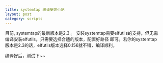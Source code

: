```yaml
---
title: systemtap 编译安装小记
layout: post
category: scripts
---
```


目前, systemtap的最新版本是2.3 。 安装systemtap需要elfutils的支持，但无需编译安装elfutils，只需要选择合适的版本，配置好路径
即可。若你的systemtap版本是2.3的话，elfutils版本选择0.156就不错，编译顺利。

编译好后，测试下~~

